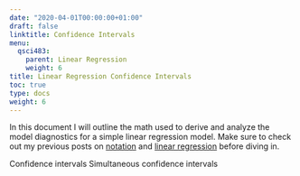 ```yaml
---
date: "2020-04-01T00:00:00+01:00"
draft: false
linktitle: Confidence Intervals
menu:
  qsci483:
    parent: Linear Regression
    weight: 6
title: Linear Regression Confidence Intervals
toc: true
type: docs
weight: 6
---
```


In this document I will outline the math used to derive and analyze the model diagnostics for a simple linear regression model. Make sure to check out my previous posts on [notation](/courses/qsci483/notation) and [linear regression](/courses/qsci483/linear-regression/linear-regression) before diving in. 

Confidence intervals
Simultaneous confidence intervals
